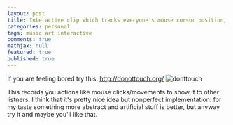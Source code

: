 ```yaml
---
layout: post
title: Interactive clip which tracks everyone's mouse cursor position, to show it to everyone
categories: personal
tags: music art interactive
comments: true
mathjax: null
featured: true
published: true
---
```


If you are feeling bored try this:
<a href="http://donottouch.org/">http://donottouch.org/</a>
![donttouch](http://i.imgur.com/TOJkM7k.png)

This records you actions like mouse clicks/movements to show it to other
listners. I think that it's pretty nice idea but nonperfect implementation:
for my taste something more abstract and artificial stuff is better, but
anyway try it and maybe you'll like that.

